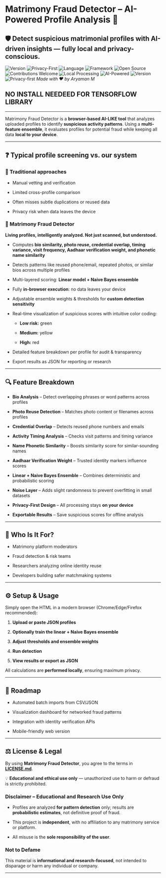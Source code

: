 
# Matrimony Fraud Detector – AI-Powered Profile Analysis 💌


## 🛡️ **Detect suspicious matrimonial profiles with AI-driven insights — fully local and privacy-conscious.**
![Version](https://img.shields.io/badge/version-1.0-blue)
![Privacy-First](https://img.shields.io/badge/privacy-local-yellow)
![Language](https://img.shields.io/badge/language-JavaScript-brightgreen)
![Framework](https://img.shields.io/badge/framework-TensorFlow%20JS-blueviolet)
![Open Source](https://img.shields.io/badge/open%20source-yes-lightgrey)
![Contributions Welcome](https://img.shields.io/badge/contributions-welcome-brightgreen)
![Local Processing](https://img.shields.io/badge/processing-local-blue)
![AI-Powered](https://img.shields.io/badge/AI-powered-lightblue)
![Version](https://img.shields.io/badge/version-1.0-blue)
![Privacy-first](https://img.shields.io/badge/privacy-local-yellow)
*Made with ❤️ by Aryaman M*
## NO INSTALL NEEDEED FOR TENSORFLOW LIBRARY
---

Matrimony Fraud Detector is a **browser-based AI-LIKE tool** that analyzes uploaded profiles to identify **suspicious activity patterns**. Using a **multi-feature ensemble**, it evaluates profiles for potential fraud while keeping all data **local to your device**.


---


## ❓ Typical profile screening vs. our system


### 🔹 Traditional approaches


* Manual vetting and verification

* Limited cross-profile comparison

* Often misses subtle duplications or reused data

* Privacy risk when data leaves the device


### 🔹 Matrimony Fraud Detector


**Living profiles, intelligently analyzed. Not just scanned, but understood.**


* Computes **bio similarity, photo reuse, credential overlap, timing variance, visit frequency, Aadhaar verification weight, and phonetic name similarity**

* Detects patterns like reused phone/email, repeated photos, or similar bios across multiple profiles

* Multi-layered scoring: **Linear model + Naive Bayes ensemble**

* Fully **in-browser execution**: no data leaves your device

* Adjustable ensemble weights & thresholds for **custom detection sensitivity**

* Real-time visualization of suspicious scores with intuitive color coding:


  * **Low risk:** green

  * **Medium:** yellow

  * **High:** red

* Detailed feature breakdown per profile for audit & transparency

* Export results as JSON for reporting or research


---


## 🔍 Feature Breakdown


* **Bio Analysis** – Detect overlapping phrases or word patterns across profiles

* **Photo Reuse Detection** – Matches photo content or filenames across profiles

* **Credential Overlap** – Detects reused phone numbers and emails

* **Activity Timing Analysis** – Checks visit patterns and timing variance

* **Name Phonetic Similarity** – Boosts similarity score for similar-sounding names

* **Aadhaar Verification Weight** – Trusted identity markers influence scores

* **Linear + Naive Bayes Ensemble** – Combines deterministic and probabilistic scoring

* **Noise Layer** – Adds slight randomness to prevent overfitting in small datasets

* **Privacy-First Design** – All processing stays **on your device**

* **Exportable Results** – Save suspicious scores for offline analysis


---


## 👥 Who Is It For?


* Matrimony platform moderators

* Fraud detection & risk teams

* Researchers analyzing online identity reuse

* Developers building safer matchmaking systems


---


## ⚙️ Setup & Usage


Simply open the HTML in a modern browser (Chrome/Edge/Firefox recommended):


1. **Upload or paste JSON profiles**

2. **Optionally train the linear + Naive Bayes ensemble**

3. **Adjust thresholds and ensemble weights**

4. **Run detection**

5. **View results or export as JSON**


All calculations are **performed locally**, ensuring maximum privacy.


---


## 🔮 Roadmap


* Automated batch imports from CSV/JSON

* Visualization dashboard for networked fraud patterns

* Integration with identity verification APIs

* Mobile-friendly web version


---


## ⚖️ License & Legal


By using **Matrimony Fraud Detector**, you agree to the terms in **[LICENSE.md](https://github.com/space-contributes/frauddetect_marriage/blob/main/LICENSE.md)**.


💡 **Educational and ethical use only** — unauthorized use to harm or defraud is strictly prohibited.


### Disclaimer – Educational and Research Use Only


* Profiles are analyzed **for pattern detection** only; results are **probabilistic estimates**, not definitive proof of fraud.

* This project is **independent**, with no affiliation to any matrimony service or platform.

* All misuse is the **sole responsibility of the user**.


### Not to Defame


This material is **informational and research-focused**, not intended to disparage or harm any individual or company.


--- 
